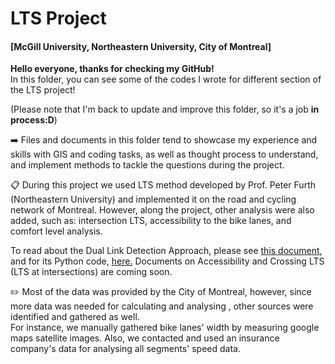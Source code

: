 # LTS Project 
#### [McGill University, Northeastern University, City of Montreal]
 **Hello everyone, thanks for checking my GitHub!**  
 In this folder, you can see some of the codes I wrote for different section of the LTS project!  
 
 (Please note that I'm back to update and improve this folder, so it's a job **in process:D**)
  

➡️ Files and documents in this folder tend to showcase my experience and skills with GIS and coding tasks, as well as thought process to understand, and implement methods to tackle the questions during the project.


📋 During this project we used LTS method developed by Prof. Peter Furth (Northeastern University) and implemented it on the road and cycling network of Montreal. However, along the project, other analysis were also added, such as: intersection LTS, accessibility to the bike lanes, and comfort level analysis.

To read about the Dual Link Detection Approach, please see [this document](Dual_Link_Detection_Approach.md), and for its Python code, [here.](link_detection.py)
Documents on Accessibility and Crossing LTS (LTS at intersections) are coming soon.
 
 ✏️ Most of the data was provided by the City of Montreal, however, since more data was needed for calculating and analysing , other sources were identified and gathered as well.  
 For instance, we manually gathered bike lanes' width by measuring google maps satellite images.
 Also, we contacted and used an insurance company's data for analysing all segments' speed data.
